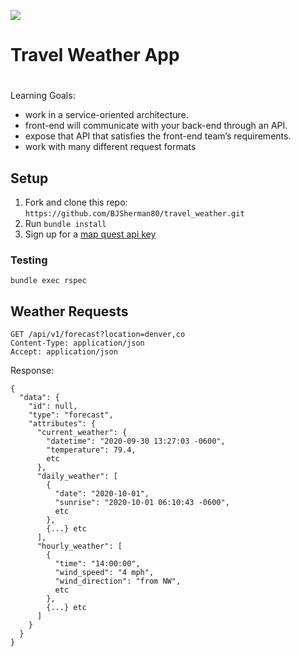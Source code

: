 ![](https://img.shields.io/badge/Ruby-2.5.3-orange) 

# Travel Weather App

#
Learning Goals: 
- work in a service-oriented architecture. 
- front-end will communicate with your back-end through an API. 
- expose that API that satisfies the front-end team’s requirements.
- work with many different request formats
## Setup

1. Fork and clone this repo: `https://github.com/BJSherman80/travel_weather.git`
1. Run `bundle install`
1. Sign up for a [map quest api key]()


### Testing
```bundle exec rspec```
## Weather Requests
```
GET /api/v1/forecast?location=denver,co
Content-Type: application/json
Accept: application/json
```
Response:
```
{
  "data": {
    "id": null,
    "type": "forecast",
    "attributes": {
      "current_weather": {
        "datetime": "2020-09-30 13:27:03 -0600",
        "temperature": 79.4,
        etc
      },
      "daily_weather": [
        {
          "date": "2020-10-01",
          "sunrise": "2020-10-01 06:10:43 -0600",
          etc
        },
        {...} etc
      ],
      "hourly_weather": [
        {
          "time": "14:00:00",
          "wind_speed": "4 mph",
          "wind_direction": "from NW",
          etc
        },
        {...} etc
      ]
    }
  }
}
```


